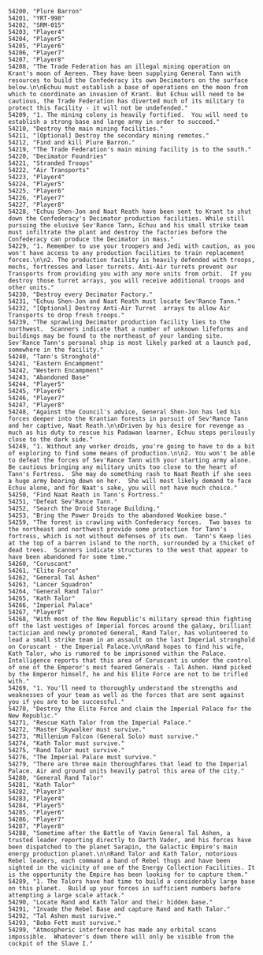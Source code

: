 ﻿```text
54200, "Plure Barron"
54201, "YRT-998"
54202, "SRM-015"
54203, "Player4"
54204, "Player5"
54205, "Player6"
54206, "Player7"
54207, "Player8"
54208, "The Trade Federation has an illegal mining operation on Krant's moon of Aereen. They have been supplying General Tann with resources to build the Confederacy its own Decimators on the surface below.\n\nEchuu must establish a base of operations on the moon from which to coordinate an invasion of Krant. But Echuu will need to be cautious, the Trade Federation has diverted much of its military to protect this facility - it will not be undefended."
54209, "1. The mining colony is heavily fortified.  You will need to establish a strong base and large army in order to succeed."
54210, "Destroy the main mining facilities."
54211, "[Optional] Destroy the secondary mining remotes."
54212, "Find and kill Plure Barron."
54219, "The Trade Federation's main mining facility is to the south."
54220, "Decimator Foundries"
54221, "Stranded Troops"
54222, "Air Transports"
54223, "Player4"
54224, "Player5"
54225, "Player6"
54226, "Player7"
54227, "Player8"
54228, "Echuu Shen-Jon and Naat Reath have been sent to Krant to shut down the Confederacy's Decimator production facilities. While still pursuing the elusive Sev'Rance Tann, Echuu and his small strike team must infiltrate the plant and destroy the factories before the Confederacy can produce the Decimator in mass."
54229, "1. Remember to use your troopers and Jedi with caution, as you won't have access to any production facilities to train replacement forces.\n\n2. The production facility is heavily defended with troops, mechs, fortresses and laser turrets. Anti-Air turrets prevent our Transports from providing you with any more units from orbit.  If you destroy those turret arrays, you will receive additional troops and other units."
54230, "Destroy every Decimator Factory."
54231, "Echuu Shen-Jon and Naat Reath must locate Sev'Rance Tann."
54232, "[Optional] Destroy Anti-Air Turret  arrays to allow Air Transports to drop fresh troops."
54239, "The sprawling Decimator production facility lies to the northwest.  Scanners indicate that a number of unknown lifeforms and buildings may be found to the northeast of your landing site.  Sev'Rance Tann's personal ship is most likely parked at a launch pad, somewhere in the facility."
54240, "Tann's Stronghold"
54241, "Eastern Encampment"
54242, "Western Encampment"
54243, "Abandoned Base"
54244, "Player5"
54245, "Player6"
54246, "Player7"
54247, "Player8"
54248, "Against the Council's advice, General Shen-Jon has led his forces deeper into the Krantian forests in pursuit of Sev'Rance Tann and her captive, Naat Reath.\n\nDriven by his desire for revenge as much as his duty to rescue his Padawan learner, Echuu steps perilously close to the dark side."
54249, "1. Without any worker droids, you're going to have to do a bit of exploring to find some means of production.\n\n2. You won't be able to defeat the forces of Sev'Rance Tann with your starting army alone.  Be cautious bringing any military units too close to the heart of Tann's Fortress.  She may do something rash to Naat Reath if she sees a huge army bearing down on her.  She will most likely demand to face Echuu alone, and for Naat's sake, you will not have much choice."
54250, "Find Naat Reath in Tann's Fortress."
54251, "Defeat Sev'Rance Tann."
54252, "Search the Droid Storage Building."
54253, "Bring the Power Droids to the abandoned Wookiee base."
54259, "The forest is crawling with Confederacy forces.  Two bases to the northeast and northwest provide some protection for Tann's fortress, which is not without defenses of its own.  Tann's Keep lies at the top of a barren island to the north, surrounded by a thicket of dead trees.  Scanners indicate structures to the west that appear to have been abandoned for some time."
54260, "Coruscant"
54261, "Elite Force"
54262, "General Tal Ashen"
54263, "Lancer Squadron"
54264, "General Rand Talor"
54265, "Kath Talor"
54266, "Imperial Palace"
54267, "Player8"
54268, "With most of the New Republic's military spread thin fighting off the last vestiges of Imperial forces around the galaxy, brilliant tactician and newly promoted General, Rand Talor, has volunteered to lead a small strike team in an assault on the last Imperial stronghold on Coruscant - the Imperial Palace.\n\nRand hopes to find his wife, Kath Talor, who is rumored to be imprisoned within the Palace. Intelligence reports that this area of Coruscant is under the control of one of the Emperor's most feared Generals - Tal Ashen. Hand picked by the Emperor himself, he and his Elite Force are not to be trifled with."
54269, "1. You'll need to thoroughly understand the strengths and weaknesses of your team as well as the forces that are sent against you if you are to be successful."
54270, "Destroy the Elite Force and claim the Imperial Palace for the New Republic."
54271, "Rescue Kath Talor from the Imperial Palace."
54272, "Master Skywalker must survive."
54273, "Millenium Falcon (General Solo) must survive."
54274, "Kath Talor must survive."
54275, "Rand Talor must survive."
54276, "The Imperial Palace must survive."
54279, "There are three main thoroughfares that lead to the Imperial Palace. Air and ground units heavily patrol this area of the city."
54280, "General Rand Talor"
54281, "Kath Talor"
54282, "Player3"
54283, "Player4"
54284, "Player5"
54285, "Player6"
54286, "Player7"
54287, "Player8"
54288, "Sometime after the Battle of Yavin General Tal Ashen, a trusted leader reporting directly to Darth Vader, and his forces have been dispatched to the planet Sarapin, the Galactic Empire's main energy production planet.\n\nRand Talor and Kath Talor, notorious Rebel leaders, each command a band of Rebel thugs and have been sighted in the vicinity of one of the Energy Collection Facilities. It is the opportunity the Empire has been looking for to capture them."
54289, "1. The Talors have had time to build a considerably large base on this planet.  Build up your forces in sufficient numbers before attempting a large scale attack."
54290, "Locate Rand and Kath Talor and their hidden base."
54291, "Invade the Rebel Base and capture Rand and Kath Talor."
54292, "Tal Ashen must survive."
54293, "Boba Fett must survive."
54299, "Atmospheric interference has made any orbital scans impossible.  Whatever's down there will only be visible from the cockpit of the Slave I."
```